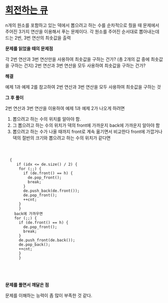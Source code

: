 # [회전하는 큐](https://www.acmicpc.net/problem/1021)

n개의 원소를 포함하고 있는 덱에서 뽑으려고 하는 수를 순차적으로 줬을 때 문제에서 주어진 3가지 연산을 이용해서 푸는 문제이다.
각 원소를 주어진 순서대로 뽑아내는데 드는 2번, 3번 연산의 최솟값을 출력

**문제를 읽었을 때의 문제점**

각 2번 연산과 3번 연산만을 사용하여 최솟값을 구하는 건가? (총 2개의 값 중에 최솟값을 구하는 건지)
2번 연산과 3번 연산을 모두 사용하여 최솟값을 구하는 건가?

**해결**

예제 1과 예제 2를 참고하여 2번 연산과 3번 연산을 모두 사용하여 최솟값을 구하는 것

**그 후 풀이**

2번 연산과 3번 연산을 이용하여 예제 1과 예제 2가 나오게 하려면
1. 뽑으려고 하는 수의 위치를 알아야 함.
2. 그 뽑으려고 하는 수의 위치가 덱의 front에 가까운지 back에 가까운지 알아야 함
3. 뽑으려고 하는 수가 나올 때까지 front로 계속 옮기면서 비교한다 
front에 가깝거나 덱의 절반의 크기와 뽑으려고 하는 수의 위치가 같다면
<code>
  <pre>
  {
     if (idx <= de.size() / 2) {
      for (;;) {
        if (de.front() == h) {
          de.pop_front();
          break;
        }
        de.push_back(de.front());
        de.pop_front();
        ++cnt;
      }
      }
    back에 가까우면
    for (;;) {
      if (de.front() == h) {
        de.pop_front();
        break;
      }
      de.push_front(de.back());
      de.pop_back();
      ++cnt;
      }
      }
      </pre>
   </code>
  
**문제를 풀면서 깨달은 점**
  
문제를 이해하는 능력이 좀 많이 부족한 것 같다.

